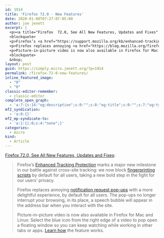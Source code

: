 ```yaml
---
id: 1914
title: 'Firefox 72.0 - New Features'
date: 2020-01-08T07:27:07-05:00
author: joe jenett
excerpt: |
  <p><a title="Firefox  72.0, See All New Features, Updates and Fixes" href="https://www.mozilla.org/en-US/firefox/72.0/releasenotes/">Firefox  72.0, See All New Features, Updates and Fixes</a>:</p>
  <blockquote>
  <p>Firefox’s <a href="https://support.mozilla.org/kb/enhanced-tracking-protection-firefox-desktop">Enhanced Tracking Protection</a> marks a major new milestone in our battle against cross-site tracking: we now block <a href="https://blog.mozilla.org/firefox/how-to-block-fingerprinting-with-firefox/">fingerprinting scripts</a> by default for all users, taking a new bold step in the fight for our users’ privacy.</p>
  <p>Firefox replaces annoying <a href="https://blog.mozilla.org/firefox/block-notification-requests/">notification request pop-ups</a> with a more delightful experience, by default for all users. The pop-ups no longer interrupt your browsing, in its place, a speech bubble will appear in the address bar when you interact with the site.</p>
  <p>Picture-in-picture video is now also available in Firefox for Mac and Linux: Select the blue icon from the right edge of a video to pop open a floating window so you can keep watching while working in other tabs or apps. <a href="https://support.mozilla.org/kb/about-picture-picture-firefox">Learn how</a> the feature works.</p>
  <blockquote>
  &nbsp;
layout: post
guid: https://simply.micro.jenett.org/?p=1914
permalink: /firefox-72-0-new-features/
inline_featured_image:
  - "0"
  - "0"
classic-editor-remember:
  - classic-editor
complete_open_graph:
  - 'a:7:{s:14:"og:description";s:0:"";s:8:"og:title";s:0:"";s:7:"og:type";s:0:"";s:12:"twitter:card";s:7:"summary";s:15:"twitter:creator";s:0:"";s:19:"twitter:description";s:0:"";s:8:"og:image";s:0:"";}'
mf2_syndication:
  - 'a:0:{}'
mf2_mp-syndicate-to:
  - 'a:1:{i:0;s:4:"none";}'
categories:
  - micro
kind:
  - Article
---
```

[Firefox 72.0, See All New Features, Updates and Fixes](https://www.mozilla.org/en-US/firefox/72.0/releasenotes/ "Firefox  72.0, See All New Features, Updates and Fixes"):

> Firefox’s [Enhanced Tracking Protection](https://support.mozilla.org/kb/enhanced-tracking-protection-firefox-desktop) marks a major new milestone in our battle against cross-site tracking: we now block [fingerprinting scripts](https://blog.mozilla.org/firefox/how-to-block-fingerprinting-with-firefox/) by default for all users, taking a new bold step in the fight for our users’ privacy.
> 
> Firefox replaces annoying [notification request pop-ups](https://blog.mozilla.org/firefox/block-notification-requests/) with a more delightful experience, by default for all users. The pop-ups no longer interrupt your browsing, in its place, a speech bubble will appear in the address bar when you interact with the site.
> 
> Picture-in-picture video is now also available in Firefox for Mac and Linux: Select the blue icon from the right edge of a video to pop open a floating window so you can keep watching while working in other tabs or apps. [Learn how](https://support.mozilla.org/kb/about-picture-picture-firefox) the feature works.
